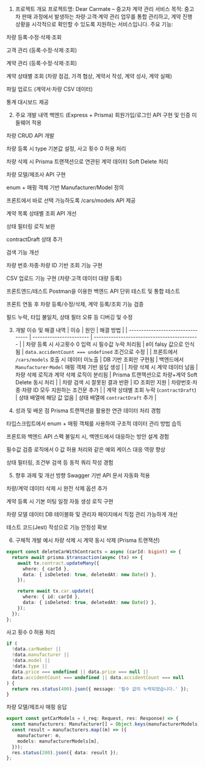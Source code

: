 1. 프로젝트 개요
프로젝트명: Dear Carmate – 중고차 계약 관리 서비스
목적:
중고차 판매 과정에서 발생하는 차량·고객·계약 관리 업무를 통합 관리하고, 계약 진행 상황을 시각적으로 확인할 수 있도록 지원하는 서비스입니다.
주요 기능:

차량 등록·수정·삭제·조회

고객 관리 (등록·수정·삭제·조회)

계약 관리 (등록·수정·삭제·조회)

계약 상태별 조회 (차량 점검, 가격 협상, 계약서 작성, 계약 성사, 계약 실패)

파일 업로드 (계약서·차량 CSV 데이터)

통계 대시보드 제공

2. 주요 개발 내역
백엔드 (Express + Prisma)
회원가입/로그인 API 구현 및 인증 미들웨어 적용

차량 CRUD API 개발

차량 등록 시 type 기본값 설정, 사고 횟수 0 허용 처리

차량 삭제 시 Prisma 트랜잭션으로 연관된 계약 데이터 Soft Delete 처리

차량 모델/제조사 API 구현

enum + 매핑 객체 기반 Manufacturer/Model 정의

프론트에서 바로 선택 가능하도록 /cars/models API 제공

계약 목록 상태별 조회 API 개선

상태 필터링 로직 보완

contractDraft 상태 추가

검색 기능 개선

차량 번호·차종·차량 ID 기반 조회 기능 구현

CSV 업로드 기능 구현 (차량·고객 데이터 대량 등록)

프론트엔드/테스트
Postman을 이용한 백엔드 API 단위 테스트 및 통합 테스트

프론트 연동 후 차량 등록/수정/삭제, 계약 등록/조회 기능 검증

필드 누락, 타입 불일치, 상태 필터 오류 등 디버깅 및 수정

3. 개발 이슈 및 해결 내역
| 이슈                                | 원인                      | 해결 방법                                       |
| --------------------------------- | ----------------------- | ------------------------------------------- |
| 차량 등록 시 사고횟수 0 입력 시 필수값 누락 처리됨    | `0`이 falsy 값으로 인식됨      | `data.accidentCount === undefined` 조건으로 수정  |
| 프론트에서 `/cars/models` 호출 시 데이터 미노출 | DB 기반 조회만 구현됨           | 백엔드에서 `Manufacturer`·`Model` 매핑 객체 기반 응답 생성 |
| 차량 삭제 시 계약 데이터 남음                 | 차량 삭제 로직과 계약 삭제 로직이 분리됨 | Prisma 트랜잭션으로 차량+계약 Soft Delete 동시 처리       |
| 차량 검색 시 잘못된 결과 반환                 | ID 조회만 지원               | 차량번호·차종·차량 ID 모두 지원하는 조건문 추가                |
| 계약 상태별 조회 누락 (`contractDraft`)    | 상태 배열에 해당 값 없음          | 상태 배열에 `contractDraft` 추가                   |

4. 성과 및 배운 점
Prisma 트랜잭션을 활용한 연관 데이터 처리 경험

타입스크립트에서 enum + 매핑 객체를 사용하여 구조적 데이터 관리 방법 습득

프론트와 백엔드 API 스펙 불일치 시, 백엔드에서 대응하는 방안 설계 경험

필수값 검증 로직에서 0 값 허용 처리와 같은 예외 케이스 대응 역량 향상

상태 필터링, 조건부 검색 등 동적 쿼리 작성 경험

5. 향후 과제 및 개선 방향
Swagger 기반 API 문서 자동화 적용

차량/계약 데이터 삭제 시 완전 삭제 옵션 추가

계약 등록 시 기본 미팅 일정 자동 생성 로직 구현

차량 모델 데이터 DB 테이블화 및 관리자 페이지에서 직접 관리 가능하게 개선

테스트 코드(Jest) 작성으로 기능 안정성 확보

6. 구체적 개발 예시
차량 삭제 시 계약 동시 삭제 (Prisma 트랜잭션)
```ts
export const deleteCarWithContracts = async (carId: bigint) => {
  return await prisma.$transaction(async (tx) => {
    await tx.contract.updateMany({
      where: { carId },
      data: { isDeleted: true, deletedAt: new Date() },
    });

    return await tx.car.update({
      where: { id: carId },
      data: { isDeleted: true, deletedAt: new Date() },
    });
  });
};
```
사고 횟수 0 허용 처리
```ts
if (
  !data.carNumber ||
  !data.manufacturer ||
  !data.model ||
  !data.type ||
  data.price === undefined || data.price === null ||
  data.accidentCount === undefined || data.accidentCount === null
) {
  return res.status(400).json({ message: '필수 값이 누락되었습니다.' });
}
```
차량 모델/제조사 매핑 응답
```ts
export const getCarModels = (_req: Request, res: Response) => {
  const manufacturers: Manufacturer[] = Object.keys(manufacturerModels) as Manufacturer[];
  const result = manufacturers.map((m) => ({
    manufacturer: m,
    models: manufacturerModels[m],
  }));
  res.status(200).json({ data: result });
};
```
